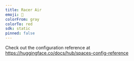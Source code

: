 ```yaml
---
title: Racer Air
emoji: 🦀
colorFrom: gray
colorTo: red
sdk: static
pinned: false
---
```


Check out the configuration reference at https://huggingface.co/docs/hub/spaces-config-reference
